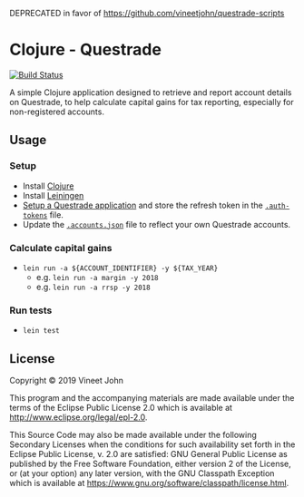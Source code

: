 DEPRECATED in favor of https://github.com/vineetjohn/questrade-scripts

# Clojure - Questrade

[![Build Status](https://travis-ci.com/vineetjohn/clojure-questrade.svg?token=9zWLe6zMeUk6X9pWXLzU&branch=master)](https://travis-ci.com/vineetjohn/clojure-questrade)

A simple Clojure application designed to retrieve and report account details on Questrade, to help calculate capital gains for tax reporting, especially for non-registered accounts.

## Usage

### Setup
- Install [Clojure](https://clojure.org/)
- Install [Leiningen](https://leiningen.org/)
- [Setup a Questrade application](https://login.questrade.com/APIAccess/UserApps.aspx) and store the refresh token in the [`.auth-tokens`](https://github.com/vineetjohn/clojure-questrade/blob/master/.auth-tokens.json) file.
- Update the [`.accounts.json`](https://github.com/vineetjohn/clojure-questrade/blob/master/.accounts.json) file to reflect your own Questrade accounts.

### Calculate capital gains
- `lein run -a ${ACCOUNT_IDENTIFIER} -y ${TAX_YEAR}`
  - e.g. `lein run -a margin -y 2018`
  - e.g. `lein run -a rrsp -y 2018`

### Run tests
- `lein test`


## License

Copyright © 2019 Vineet John

This program and the accompanying materials are made available under the
terms of the Eclipse Public License 2.0 which is available at
http://www.eclipse.org/legal/epl-2.0.

This Source Code may also be made available under the following Secondary
Licenses when the conditions for such availability set forth in the Eclipse
Public License, v. 2.0 are satisfied: GNU General Public License as published by
the Free Software Foundation, either version 2 of the License, or (at your
option) any later version, with the GNU Classpath Exception which is available
at https://www.gnu.org/software/classpath/license.html.
